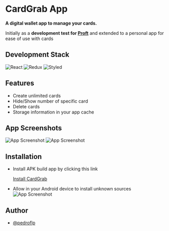 
# CardGrab App

**A digital wallet app to manage your cards.**

Initially as a **development test for [Proft](https://proft.sale)** and extended to a personal app for ease of use with cards


## Development Stack

![React](https://img.shields.io/static/v1?label=APP&message=ReactJS&color=61DAFB&style=for-the-badge&logo=react)
![Redux](https://img.shields.io/static/v1?label=APP&message=Redux&color=7248b6&style=for-the-badge&logo=redux)
![Styled](https://img.shields.io/static/v1?label=APP&message=styled-components&color=ea76c4&style=for-the-badge&logo=styled-components)



  
## Features

- Create unlimited cards
- Hide/Show number of specific card
- Delete cards
- Storage information in your app cache

  
## App Screenshots

![App Screenshot](https://i.imgur.com/cXt5BfH.png)
![App Screenshot](https://imgur.com/VVIUBxa.png)

  
## Installation 

- Install APK build app by clicking this link

    [Install CardGrab](https://abre.ai/cardgrab)

- Allow in your Android device to install unknown sources
![App Screenshot](https://img.gadgethacks.com/img/78/22/63567132561665/0/android-101-sideload-apps-by-enabling-unknown-sources-install-unknown-apps.w1456.jpg)
    
## Author

- [@pedroflp](https://pedroflp.me)

  
